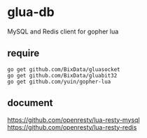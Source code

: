 # glua-db
MySQL and Redis client for gopher lua

## require

```shell
go get github.com/BixData/gluasocket
go get github.com/BixData/gluabit32
go get github.com/yuin/gopher-lua
```

## document

<https://github.com/openresty/lua-resty-mysql>
<https://github.com/openresty/lua-resty-redis>
